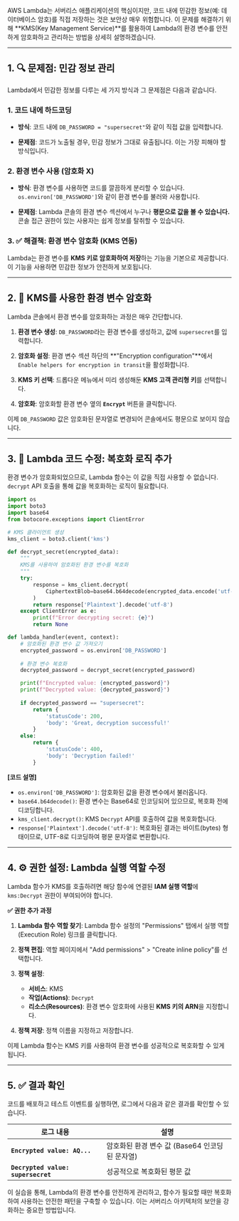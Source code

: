 

AWS Lambda는 서버리스 애플리케이션의 핵심이지만, 코드 내에 민감한 정보(예: 데이터베이스 암호)를 직접 저장하는 것은 보안상 매우 위험합니다. 이 문제를 해결하기 위해 **KMS(Key Management Service)**를 활용하여 Lambda의 환경 변수를 안전하게 암호화하고 관리하는 방법을 상세히 설명하겠습니다.

---

## 1. 🔍 문제점: 민감 정보 관리

Lambda에서 민감한 정보를 다루는 세 가지 방식과 그 문제점은 다음과 같습니다.

### 1. 코드 내에 하드코딩

- **방식**: 코드 내에 `DB_PASSWORD = "supersecret"`와 같이 직접 값을 입력합니다.
    
- **문제점**: 코드가 노출될 경우, 민감 정보가 그대로 유출됩니다. 이는 가장 피해야 할 방식입니다.

### 2. 환경 변수 사용 (암호화 X)

- **방식**: 환경 변수를 사용하면 코드를 깔끔하게 분리할 수 있습니다. `os.environ['DB_PASSWORD']`와 같이 환경 변수를 불러와 사용합니다.
    
- **문제점**: Lambda 콘솔의 환경 변수 섹션에서 누구나 **평문으로 값을 볼 수 있습니다.** 콘솔 접근 권한이 있는 사용자는 쉽게 정보를 탈취할 수 있습니다.
    

### 3. ✅ 해결책: 환경 변수 암호화 (KMS 연동)

Lambda는 환경 변수를 **KMS 키로 암호화하여 저장**하는 기능을 기본으로 제공합니다. 이 기능을 사용하면 민감한 정보가 안전하게 보호됩니다.

---

## 2. 🔐 KMS를 사용한 환경 변수 암호화

Lambda 콘솔에서 환경 변수를 암호화하는 과정은 매우 간단합니다.

1. **환경 변수 생성**: `DB_PASSWORD`라는 환경 변수를 생성하고, 값에 `supersecret`를 입력합니다.
    
2. **암호화 설정**: 환경 변수 섹션 하단의 **"Encryption configuration"**에서 `Enable helpers for encryption in transit`을 활성화합니다.
    
3. **KMS 키 선택**: 드롭다운 메뉴에서 미리 생성해둔 **KMS 고객 관리형 키**를 선택합니다.
    
4. **암호화**: 암호화할 환경 변수 옆의 **`Encrypt`** 버튼을 클릭합니다.
    

이제 `DB_PASSWORD` 값은 암호화된 문자열로 변경되어 콘솔에서도 평문으로 보이지 않습니다.

---

## 3. 🧩 Lambda 코드 수정: 복호화 로직 추가

환경 변수가 암호화되었으므로, Lambda 함수는 이 값을 직접 사용할 수 없습니다. `decrypt` API 호출을 통해 값을 복호화하는 로직이 필요합니다.

```Python
import os
import boto3
import base64
from botocore.exceptions import ClientError

# KMS 클라이언트 생성
kms_client = boto3.client('kms')

def decrypt_secret(encrypted_data):
    """
    KMS를 사용하여 암호화된 환경 변수를 복호화
    """
    try:
        response = kms_client.decrypt(
            CiphertextBlob=base64.b64decode(encrypted_data.encode('utf-8'))
        )
        return response['Plaintext'].decode('utf-8')
    except ClientError as e:
        print(f"Error decrypting secret: {e}")
        return None

def lambda_handler(event, context):
    # 암호화된 환경 변수 값 가져오기
    encrypted_password = os.environ['DB_PASSWORD']
    
    # 환경 변수 복호화
    decrypted_password = decrypt_secret(encrypted_password)

    print(f"Encrypted value: {encrypted_password}")
    print(f"Decrypted value: {decrypted_password}")
    
    if decrypted_password == "supersecret":
        return {
            'statusCode': 200,
            'body': 'Great, decryption successful!'
        }
    else:
        return {
            'statusCode': 400,
            'body': 'Decryption failed!'
        }
```

**[코드 설명]**

- `os.environ['DB_PASSWORD']`: 암호화된 값을 환경 변수에서 불러옵니다.
- `base64.b64decode()`: 환경 변수는 Base64로 인코딩되어 있으므로, 복호화 전에 디코딩합니다.
- `kms_client.decrypt()`: KMS `Decrypt` API를 호출하여 값을 복호화합니다.
- `response['Plaintext'].decode('utf-8')`: 복호화된 결과는 바이트(bytes) 형태이므로, UTF-8로 디코딩하여 평문 문자열로 변환합니다.

---

## 4. ⚙️ 권한 설정: Lambda 실행 역할 수정

Lambda 함수가 KMS를 호출하려면 해당 함수에 연결된 **IAM 실행 역할**에 `kms:Decrypt` 권한이 부여되어야 합니다.

**✅ 권한 추가 과정**

1. **Lambda 함수 역할 찾기**: Lambda 함수 설정의 "Permissions" 탭에서 실행 역할(Execution Role) 링크를 클릭합니다.
    
2. **정책 편집**: 역할 페이지에서 "Add permissions" > "Create inline policy"를 선택합니다.
    
3. **정책 설정**:
    - **서비스**: KMS   
    - **작업(Actions)**: `Decrypt`
    - **리소스(Resources)**: 환경 변수 암호화에 사용된 **KMS 키의 ARN**을 지정합니다.

4. **정책 저장**: 정책 이름을 지정하고 저장합니다.
    

이제 Lambda 함수는 KMS 키를 사용하여 환경 변수를 성공적으로 복호화할 수 있게 됩니다.

---

## 5. ✅ 결과 확인

코드를 배포하고 테스트 이벤트를 실행하면, 로그에서 다음과 같은 결과를 확인할 수 있습니다.

|로그 내용|설명|
|---|---|
|**`Encrypted value: AQ...`**|암호화된 환경 변수 값 (Base64 인코딩된 문자열)|
|**`Decrypted value: supersecret`**|성공적으로 복호화된 평문 값|

이 실습을 통해, Lambda의 환경 변수를 안전하게 관리하고, 함수가 필요할 때만 복호화하여 사용하는 안전한 패턴을 구축할 수 있습니다. 이는 서버리스 아키텍처의 보안을 강화하는 중요한 방법입니다.